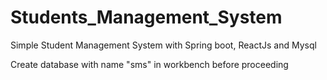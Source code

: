 # Students_Management_System
Simple Student Management System with Spring boot, ReactJs and Mysql 

Create database with name "sms" in workbench before proceeding
